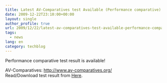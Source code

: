 ```yaml
---
title: Latest AV-Comparatives test Available (Performance comparative)
date: 2009-12-22T23:10:00+00:00
layout: single
author_profile: true
url: 2009/12/22/latest-av-comparatives-test-available-performance-comparative/
tags:
  - news
lang: en
category: techblog
---
```

Performance comparative test result is available!

AV-Comparatives: <http://www.av-comparatives.org/>  
Read/Download test result from [Here](http://docs.google.com/viewer?url=http://www.av-comparatives.org/images/stories/test/performance/performance_dec09.pdf).